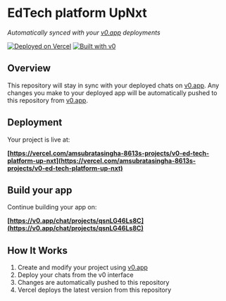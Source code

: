 # EdTech platform UpNxt

*Automatically synced with your [v0.app](https://v0.app) deployments*

[![Deployed on Vercel](https://img.shields.io/badge/Deployed%20on-Vercel-black?style=for-the-badge&logo=vercel)](https://vercel.com/amsubratasingha-8613s-projects/v0-ed-tech-platform-up-nxt)
[![Built with v0](https://img.shields.io/badge/Built%20with-v0.app-black?style=for-the-badge)](https://v0.app/chat/projects/qsnLG46Ls8C)

## Overview

This repository will stay in sync with your deployed chats on [v0.app](https://v0.app).
Any changes you make to your deployed app will be automatically pushed to this repository from [v0.app](https://v0.app).

## Deployment

Your project is live at:

**[https://vercel.com/amsubratasingha-8613s-projects/v0-ed-tech-platform-up-nxt](https://vercel.com/amsubratasingha-8613s-projects/v0-ed-tech-platform-up-nxt)**

## Build your app

Continue building your app on:

**[https://v0.app/chat/projects/qsnLG46Ls8C](https://v0.app/chat/projects/qsnLG46Ls8C)**

## How It Works

1. Create and modify your project using [v0.app](https://v0.app)
2. Deploy your chats from the v0 interface
3. Changes are automatically pushed to this repository
4. Vercel deploys the latest version from this repository